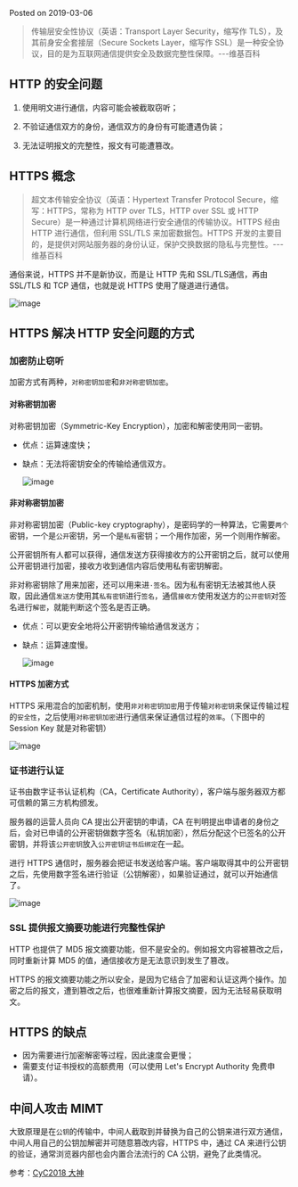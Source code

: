 Posted on 2019-03-06
> 传输层安全性协议（英语：Transport Layer Security，缩写作 TLS），及其前身安全套接层（Secure Sockets Layer，缩写作 SSL）是一种安全协议，目的是为互联网通信提供安全及数据完整性保障。---维基百科

## HTTP 的安全问题

1. 使用明文进行通信，内容可能会被截取窃听；

2. 不验证通信双方的身份，通信双方的身份有可能遭遇伪装；
3. 无法证明报文的完整性，报文有可能遭篡改。

## HTTPS 概念

> 超文本传输安全协议（英语：Hypertext Transfer Protocol Secure，缩写：HTTPS，常称为 HTTP over TLS，HTTP over SSL 或 HTTP Secure）是一种通过计算机网络进行安全通信的传输协议。HTTPS 经由 HTTP 进行通信，但利用 SSL/TLS 来加密数据包。HTTPS 开发的主要目的，是提供对网站服务器的身份认证，保护交换数据的隐私与完整性。---维基百科

通俗来说，HTTPS 并不是新协议，而是让 HTTP 先和 SSL/TLS通信，再由 SSL/TLS 和 TCP 通信，也就是说 HTTPS 使用了隧道进行通信。

<img src="https://tryme.wang/usr/images/sina/5cd95d6678253.jpg" alt="image" align="center"/>

## HTTPS 解决 HTTP 安全问题的方式

### 加密防止窃听

加密方式有两种，`对称密钥加密`和`非对称密钥加密`。

#### 对称密钥加密

对称密钥加密（Symmetric-Key Encryption），加密和解密使用同一密钥。

- 优点：运算速度快；

- 缺点：无法将密钥安全的传输给通信双方。

  <img src="https://tryme.wang/usr/images/sina/5cd95d68c3635.jpg" alt="image" align="center"/>

#### 非对称密钥加密

非对称密钥加密（Public-key cryptography），是密码学的一种算法，它需要`两个`密钥，一个是`公开`密钥，另一个是`私有`密钥；一个用作加密，另一个则用作解密。

公开密钥所有人都可以获得，通信发送方获得接收方的公开密钥之后，就可以使用公开密钥进行加密，接收方收到通信内容后使用私有密钥解密。

非对称密钥除了用来加密，还可以用来进`·签名`。因为私有密钥无法被其他人获取，因此通信`发送方`使用其`私有密钥`进行`签名`，通信`接收方`使用发送方的`公开密钥`对签名进行`解密`，就能判断这个签名是否正确。

- 优点：可以更安全地将公开密钥传输给通信发送方；

- 缺点：运算速度慢。

  <img src="https://tryme.wang/usr/images/sina/5cd95d6a56709.jpg" alt="image" align="center"/>

#### HTTPS 加密方式

HTTPS 采用混合的加密机制，使用`非对称密钥加密`用于传输`对称密钥`来保证传输过程的`安全性`，之后使用`对称密钥加密`进行通信来保证通信过程的`效率`。（下图中的 Session Key 就是对称密钥）

<img src="https://tryme.wang/usr/images/sina/5cd95d6b58773.jpg" alt="image" align="center"/>

### 证书进行认证

证书由数字证书认证机构（CA，Certificate Authority），客户端与服务器双方都可信赖的第三方机构颁发。

服务器的运营人员向 CA 提出公开密钥的申请，CA 在判明提出申请者的身份之后，会对已申请的公开密钥做数字签名（私钥加密），然后分配这个已签名的公开密钥，并将该`公开密钥`放入`公开密钥证书后绑定`在一起。

进行 HTTPS 通信时，服务器会把证书发送给客户端。客户端取得其中的公开密钥之后，先使用数字签名进行验证（公钥解密），如果验证通过，就可以开始通信了。

<img src="https://tryme.wang/usr/images/sina/5cd95d6cb5ed2.jpg" alt="image" align="center"/>

### SSL 提供报文摘要功能进行完整性保护

HTTP 也提供了 MD5 报文摘要功能，但不是安全的。例如报文内容被篡改之后，同时重新计算 MD5 的值，通信接收方是无法意识到发生了篡改。

HTTPS 的报文摘要功能之所以安全，是因为它结合了加密和认证这两个操作。加密之后的报文，遭到篡改之后，也很难重新计算报文摘要，因为无法轻易获取明文。

## HTTPS 的缺点

- 因为需要进行加密解密等过程，因此速度会更慢；
- 需要支付证书授权的高额费用（可以使用 Let's Encrypt Authority 免费申请）。

## 中间人攻击 MIMT

大致原理是在`公钥`的传输中，中间人截取到并替换为自己的公钥来进行双方通信，中间人用自己的公钥加解密并可随意篡改内容，HTTPS 中，通过 CA 来进行公钥的验证，通常浏览器内部也会内置合法流行的 CA 公钥，避免了此类情况。


参考：[CyC2018 大神](https://cyc2018.github.io/CS-Notes/#/notes/HTTP?id=%E5%85%AD%E3%80%81https)